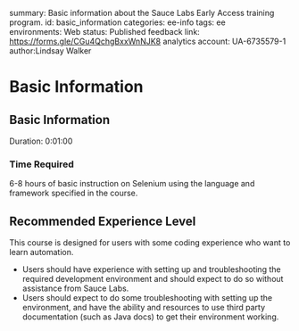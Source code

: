 <!-- Copy this file into tools/site/coursenameFolder & start editing -->

summary: Basic information about the Sauce Labs Early Access training program.
id: basic_information
categories: ee-info
tags: ee  
environments: Web
status: Published
feedback link: https://forms.gle/CGu4QchgBxxWnNJK8
analytics account: UA-6735579-1
author:Lindsay Walker
<!-- ------------------------ -->
#  Basic Information

<!-- ------------------------ -->
## Basic Information
Duration: 0:01:00

### Time Required
6-8 hours of basic instruction on Selenium using the language and framework specified in the course.

## Recommended Experience Level

This course is designed for users with some coding experience who want to learn automation.
* Users should have experience with setting up and troubleshooting the required development environment and should expect to do so without assistance from Sauce Labs.
* Users should expect to do some troubleshooting with setting up the environment, and have the ability and resources to use third party documentation (such as Java docs) to get their environment working.
